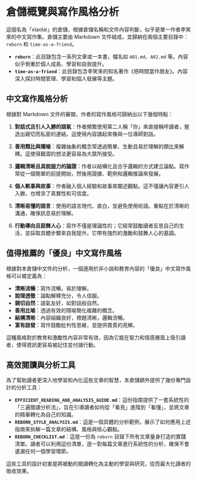 # 倉儲概覽與寫作風格分析

這個名為「xiaolai」的倉儲，根據倉儲名稱和文件內容判斷，似乎是單一作者李笑來的中文寫作集。倉儲主要由 Markdown 文件組成，並歸納在兩個主要目錄中：`reborn` 和 `time-as-a-friend`。

- **`reborn`**：此目錄包含一系列文章或一本書，檔名如 `A01.md`、`A02.md` 等。內容似乎側重於個人成長、學習和自我提升。
- **`time-as-a-friend`**：此目錄包含李笑來的知名著作《把時間當作朋友》。內容深入探討時間管理、學習和個人發展等主題。

## 中文寫作風格分析

根據對 Markdown 文件的審閱，作者的寫作風格可歸納出以下幾個特點：

1.  **對話式且引人入勝的語氣**：作者頻繁使用第二人稱「你」來直接稱呼讀者，營造出親切而私密的連結。這使得內容讀起來像與一位導師對話。

2.  **善用類比與隱喻**：複雜抽象的概念常透過簡單、生動且易於理解的類比來解釋。這使得艱澀的想法更容易為大眾所接受。

3.  **邏輯清晰且具說服力的論證**：作者以結構化且合乎邏輯的方式建立論點。寫作常從一個簡單的前提開始，然後用證據、範例和邏輯推論來發展。

4.  **個人軼事與故事**：作者融入個人經驗和故事來闡述觀點。這不僅讓內容更引人入勝，也增添了真實性和可信度。

5.  **清晰易懂的語言**：使用的語言現代、直白，並避免使用術語。重點在於清晰的溝通，確保訊息易於理解。

6.  **行動導向且鼓舞人心**：寫作不僅是理論性的；它經常鼓勵讀者反思自己的生活，並採取具體步驟來自我提升。它帶有強烈的激勵和鼓舞人心的基調。

## 值得推薦的「優良」中文寫作風格

根據對本倉儲中文件的分析，一個適用於非小說和教育內容的「優良」中文寫作風格可以被定義為：

- **清晰流暢**：寫作流暢，易於理解。
- **說理透徹**：論點解釋充分，令人信服。
- **親切自然**：語氣友好，如對話般自然。
- **善用比喻**：透過有效的隱喻簡化複雜的概念。
- **結構清晰**：內容組織良好，標題清晰，邏輯流暢。
- **富有啟發**：寫作鼓勵批判性思維，並提供寶貴的見解。

這種風格對於教育和激勵性內容非常有效，因為它能在智力和情感層面上吸引讀者，使得資訊更容易被記住並付諸行動。

## 高效閱讀與分析工具

為了幫助讀者更深入地學習和內化這些文章的智慧，本倉儲額外提供了幾份專門設計的分析工具：

-   **`EFFICIENT_READING_AND_ANALYSIS_GUIDE.md`**：這份指南提供了一套系統性的「三遍閱讀分析法」，旨在引導讀者如何從「看見」進階到「看懂」，並將文章的精華轉化為自己的知識。
-   **`REBORN_STYLE_ANALYSIS.md`**：這是一個具體的分析範例，展示了如何應用上述指南來拆解一篇文章的結構、風格與核心觀點。
-   **`REBORN_CHECKLIST.md`**：這是一份為 `reborn` 目錄下所有文章量身打造的實踐清單。讀者可以利用這份清單，逐一對每篇文章進行系統性的分析，確保不會遺漏任何一個學習環節。

這些工具的設計初衷是將被動的閱讀轉化為主動的學習與研究，從而最大化讀者的吸收效果。
